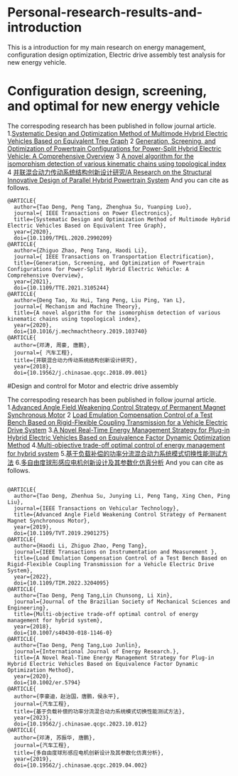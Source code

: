 # Personal-research-results-and-introduction
This is a introduction for my main research on energy management, configuration design optimization, Electric drive assembly test analysis for new energy vehicle.
# Configuration design, screening, and optimal for new energy vehicle

The correspoding research has been published in follow journal article.
1.[Systematic Design and Optimization Method of Multimode Hybrid Electric Vehicles Based on Equivalent Tree Graph](https://ieeexplore.ieee.org/document/9078871) 
2 [Generation, Screening, and Optimization of Powertrain Configurations for Power-Split Hybrid Electric Vehicle: A Comprehensive Overview](https://ieeexplore.ieee.org/document/9514573)
3 [A novel algorithm for the isomorphism detection of various kinematic chains using topological index](https://www.sciencedirect.com/science/article/pii/S0094114X19323468)
4 [并联混合动力传动系统结构创新设计研究/A Research on the Structural Innovative Design of Parallel Hybrid Powertrain System](http://www.qichegongcheng.com/CN/10.19562/j.chinasae.qcgc.2018.09.001)
And you can cite as follows.
```
@ARTICLE{
  author={Tao Deng, Peng Tang, Zhenghua Su, Yuanping Luo},
  journal={ IEEE Transactions on Power Electronics}, 
  title={Systematic Design and Optimization Method of Multimode Hybrid Electric Vehicles Based on Equivalent Tree Graph}, 
  year={2020},
  doi={10.1109/TPEL.2020.2990209}
@ARTICLE{
  author={Zhiguo Zhao, Peng Tang, Haodi Li},
  journal={ IEEE Transactions on Transportation Electrification}, 
  title={Generation, Screening, and Optimization of Powertrain Configurations for Power-Split Hybrid Electric Vehicle: A Comprehensive Overview}, 
  year={2021},
  doi={10.1109/TTE.2021.3105244}
@ARTICLE{
  author={Deng Tao, Xu Hui, Tang Peng, Liu Ping, Yan L},
  journal={ Mechanism and Machine Theory}, 
  title={A novel algorithm for the isomorphism detection of various kinematic chains using topological index}, 
  year={2020},
  doi={10.1016/j.mechmachtheory.2019.103740}
@ARTICLE{
  author={邓涛, 周豪, 唐鹏},
  journal={ 汽车工程}, 
  title={并联混合动力传动系统结构创新设计研究}, 
  year={2018},
  doi={10.19562/j.chinasae.qcgc.2018.09.001}
```
#Design and control for Motor and electric drive assembly

The correspoding research has been published in follow journal article.
1.[Advanced Angle Field Weakening Control Strategy of Permanent Magnet Synchronous Motor](https://ieeexplore.ieee.org/document/8651428) 
2 [Load Emulation Compensation Control of a Test Bench Based on Rigid-Flexible Coupling Transmission for a Vehicle Electric Drive System](https://ieeexplore.ieee.org/document/9875333)
3.[A Novel Real-Time Energy Management Strategy for Plug-in Hybrid Electric Vehicles Based on Equivalence Factor Dynamic Optimization Method](https://onlinelibrary.wiley.com/doi/10.1002/er.5794)
4.[Multi-objective trade-off optimal control of energy management for hybrid system](https://link.springer.com/article/10.1007/s40430-018-1146-0)
5.[基于负载补偿的功率分流混合动力系统模式切换性能测试方法](http://www.qichegongcheng.com/CN/10.19562/j.chinasae.qcgc.2023.10.012)
6.[多自由度球形感应电机创新设计及其参数化仿真分析](http://www.qichegongcheng.com/CN/10.19562/j.chinasae.qcgc.2019.04.002)
And you can cite as follows.
```

@ARTICLE{
  author={Tao Deng, Zhenhua Su, Junying Li, Peng Tang, Xing Chen, Ping Liu},
  journal={IEEE Transactions on Vehicular Technology}, 
  title={Advanced Angle Field Weakening Control Strategy of Permanent Magnet Synchronous Motor}, 
  year={2019},
  doi={10.1109/TVT.2019.2901275}
@ARTICLE{
  author={Haodi Li, Zhiguo Zhao, Peng Tang},
  journal={IEEE Transactions on Instrumentation and Measurement }, 
  title={Load Emulation Compensation Control of a Test Bench Based on Rigid-Flexible Coupling Transmission for a Vehicle Electric Drive System}, 
  year={2022},
  doi={10.1109/TIM.2022.3204095}
@ARTICLE{
  author={Tao Deng, Peng Tang,Lin Chunsong, Li Xin},
  journal={Journal of the Brazilian Society of Mechanical Sciences and Engineering}, 
  title={Multi-objective trade-off optimal control of energy management for hybrid system}, 
  year={2018},
  doi={10.1007/s40430-018-1146-0}
@ARTICLE{
  author={Tao Deng, Peng Tang,Luo Junlin},
  journal={International Journal of Energy Research.}, 
  title={A Novel Real-Time Energy Management Strategy for Plug-in Hybrid Electric Vehicles Based on Equivalence Factor Dynamic Optimization Method}, 
  year={2020},
  doi={10.1002/er.5794}
@ARTICLE{
  author={李豪迪，赵治国，唐鹏，侯永平},
  journal={汽车工程}, 
  title={基于负载补偿的功率分流混合动力系统模式切换性能测试方法}, 
  year={2023},
  doi={10.19562/j.chinasae.qcgc.2023.10.012}
@ARTICLE{
  author={邓涛, 苏振华, 唐鹏},
  journal={汽车工程}, 
  title={多自由度球形感应电机创新设计及其参数化仿真分析}, 
  year={2019},
  doi={10.19562/j.chinasae.qcgc.2019.04.002}

